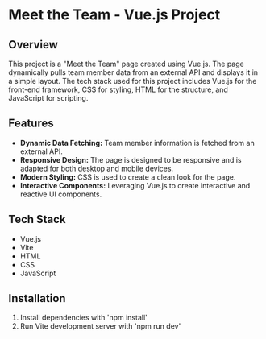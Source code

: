 # Meet the Team - Vue.js Project

## Overview
This project is a "Meet the Team" page created using Vue.js. The page dynamically pulls team member data from an external API and displays it in a simple layout. The tech stack used for this project includes Vue.js for the front-end framework, CSS for styling, HTML for the structure, and JavaScript for scripting.

## Features
- **Dynamic Data Fetching:** Team member information is fetched from an external API.
- **Responsive Design:** The page is designed to be responsive and is adapted for both desktop and mobile devices.
- **Modern Styling:** CSS is used to create a clean look for the page.
- **Interactive Components:** Leveraging Vue.js to create interactive and reactive UI components.

## Tech Stack
- Vue.js
- Vite
- HTML
- CSS
- JavaScript

## Installation
1. Install dependencies with 'npm install'
2. Run Vite development server with 'npm run dev'
